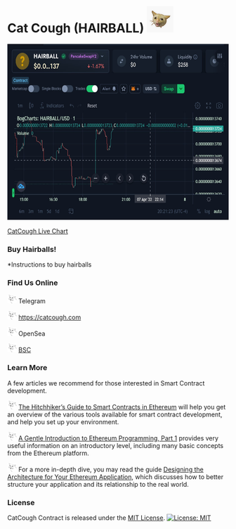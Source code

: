 
# Cat Cough (HAIRBALL) <img src="images/catcoughmain.jpg" alt="CatCough" height="60px" style="margin-top:5px;">

<img src="images/hairballcharts.jpg" alt="CatCough" height="400px" width="600px">

[CatCough Live Chart](https://charts.bogged.finance/?c=bsc&t=0xA1572a3BB5CDe13086e283AfC6015ab8c5F2b02e)

### Buy Hairballs!

*Instructions to buy hairballs

### Find Us Online

<img src="images/catcougher.jpg" alt="CatCough" height="20px"> Telegram

<img src="images/catcougher.jpg" alt="CatCough" height="20px"> https://catcough.com

<img src="images/catcougher.jpg" alt="CatCough" height="20px"> OpenSea

<img src="images/catcougher.jpg" alt="CatCough" height="20px"> [BSC](https://bscscan.com/address/0xA1572a3BB5CDe13086e283AfC6015ab8c5F2b02e#code)

### Learn More

A few articles we recommend for those interested in Smart Contract development. 

<img src="images/catcougher.jpg" alt="CatCough" height="20px"> [The Hitchhiker’s Guide to Smart Contracts in Ethereum](https://blog.openzeppelin.com/the-hitchhikers-guide-to-smart-contracts-in-ethereum-848f08001f05) will help you get an overview of the various tools available for smart contract development, and help you set up your environment.

<img src="images/catcougher.jpg" alt="CatCough" height="20px"> [A Gentle Introduction to Ethereum Programming, Part 1](https://blog.openzeppelin.com/a-gentle-introduction-to-ethereum-programming-part-1-783cc7796094) provides very useful information on an introductory level, including many basic concepts from the Ethereum platform.

<img src="images/catcougher.jpg" alt="CatCough" height="20px"> For a more in-depth dive, you may read the guide [Designing the Architecture for Your Ethereum Application](https://blog.openzeppelin.com/designing-the-architecture-for-your-ethereum-application-9cec086f8317), which discusses how to better structure your application and its relationship to the real world.

### License

CatCough Contract is released under the [MIT License](LICENSE).
[![License: MIT](https://img.shields.io/badge/License-MIT-yellow.svg)](https://opensource.org/licenses/MIT)
